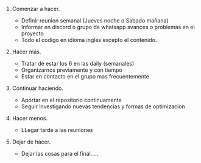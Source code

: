 1. Comenzar a hacer.

    - Definir reunion semanal (Jueves noche o Sabado mañana)
    - Informar en discord o grupo de whatsapp avances o problemas en el proyecto
    - Todo el codigo en idioma ingles excepto el contenido.

2. Hacer más.

    - Tratar de estar los 6 en las daily (semanales) 
    - Organizarnos previamente y con tiempo
    - Estar en contacto en el grupo mas frecuentemente

3. Continuar haciendo.

    - Aportar en el repositorio continuamente
    - Seguir investigando nuevas tendencias y formas de optimizacion

4. Hacer menos.

    - LLegar tarde a las reuniones


5. Dejar de hacer.

    - Dejar las cosas para el final.....